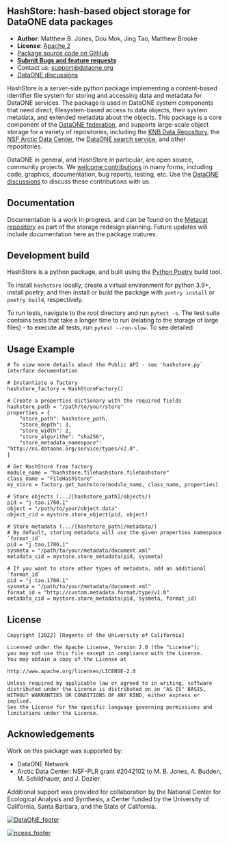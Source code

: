 ## HashStore: hash-based object storage for DataONE data packages

- **Author**: Matthew B. Jones, Dou Mok, Jing Tao, Matthew Brooke
- **License**: [Apache 2](http://opensource.org/licenses/Apache-2.0)
- [Package source code on GitHub](https://github.com/DataONEorg/hashstore)
- [**Submit Bugs and feature requests**](https://github.com/DataONEorg/hashstore/issues)
- Contact us: support@dataone.org
- [DataONE discussions](https://github.com/DataONEorg/dataone/discussions)

HashStore is a server-side python package implementing a content-based identifier file system for storing and accessing data and metadata for DataONE services.  The package is used in DataONE system components that need direct, filesystem-based access to data objects, their system metadata, and extended metadata about the objects. This package is a core component of the [DataONE federation](https://dataone.org), and supports large-scale object storage for a variety of repositories, including the [KNB Data Repository](http://knb.ecoinformatics.org), the [NSF Arctic Data Center](https://arcticdata.io/catalog/), the [DataONE search service](https://search.dataone.org), and other repositories.

DataONE in general, and HashStore in particular, are open source, community projects.  We [welcome contributions](https://github.com/DataONEorg/hashstore/blob/main/CONTRIBUTING.md) in many forms, including code, graphics, documentation, bug reports, testing, etc.  Use the [DataONE discussions](https://github.com/DataONEorg/dataone/discussions) to discuss these contributions with us.


## Documentation

Documentation is a work in progress, and can be found on the [Metacat repository](https://github.com/NCEAS/metacat/blob/feature-1436-storage-and-indexing/docs/user/metacat/source/storage-subsystem.rst#physical-file-layout) as part of the storage redesign planning. Future updates will include documentation here as the package matures.

## Development build

HashStore is a python package, and built using the [Python Poetry](https://python-poetry.org) build tool.

To install `hashstore` locally, create a virtual environment for python 3.9+, 
install poetry, and then install or build the package with `poetry install` or `poetry build`, respectively.

To run tests, navigate to the root directory and run `pytest -s`. The test suite contains tests that
take a longer time to run (relating to the storage of large files) - to execute all tests, run
`pytest --run-slow`. To see detailed

## Usage Example
```
# To view more details about the Public API - see 'hashstore.py` interface documentation

# Instantiate a factory
hashstore_factory = HashStoreFactory()

# Create a properties dictionary with the required fields
hashstore_path = "/path/to/your/store"
properties = {
    "store_path": hashstore_path,
    "store_depth": 3,
    "store_width": 2,
    "store_algorithm": "sha256",
    "store_metadata_namespace": "http://ns.dataone.org/service/types/v2.0",
}

# Get HashStore from factory
module_name = "hashstore.filehashstore.filehashstore"
class_name = "FileHashStore"
my_store = factory.get_hashstore(module_name, class_name, properties)

# Store objects (.../[hashstore_path]/objects/)
pid = "j.tao.1700.1"
object = "/path/to/your/object.data"
object_cid = mystore.store_object(pid, object)

# Store metadata (.../[hashstore_path]/metadata/)
# By default, storing metadata will use the given properties namespace `format_id`
pid = "j.tao.1700.1"
sysmeta = "/path/to/your/metadata/document.xml"
metadata_cid = mystore.store_metadata(pid, sysmeta)

# If you want to store other types of metadata, add an additional `format_id`
pid = "j.tao.1700.1"
sysmeta = "/path/to/your/metadata/document.xml"
format_id = "http://custom.metadata.format/type/v1.0"
metadata_cid = mystore.store_metadata(pid, sysmeta, format_id)

```

## License
```
Copyright [2022] [Regents of the University of California]

Licensed under the Apache License, Version 2.0 (the "License");
you may not use this file except in compliance with the License.
You may obtain a copy of the License at

http://www.apache.org/licenses/LICENSE-2.0

Unless required by applicable law or agreed to in writing, software
distributed under the License is distributed on an "AS IS" BASIS,
WITHOUT WARRANTIES OR CONDITIONS OF ANY KIND, either express or implied.
See the License for the specific language governing permissions and
limitations under the License.
```

## Acknowledgements
Work on this package was supported by:

- DataONE Network
- Arctic Data Center: NSF-PLR grant #2042102 to M. B. Jones,  A. Budden, M. Schildhauer, and  J. Dozier

Additional support was provided for collaboration by the National Center for Ecological Analysis and Synthesis, a Center funded by the University of California, Santa Barbara, and the State of California.

[![DataONE_footer](https://user-images.githubusercontent.com/6643222/162324180-b5cf0f5f-ae7a-4ca6-87c3-9733a2590634.png)](https://dataone.org)

[![nceas_footer](https://www.nceas.ucsb.edu/sites/default/files/2020-03/NCEAS-full%20logo-4C.png)](https://www.nceas.ucsb.edu)


